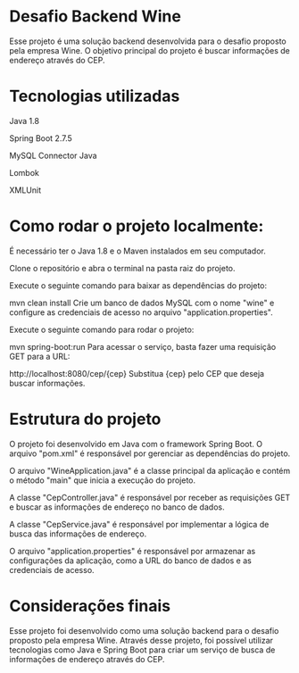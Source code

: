 # Desafio Backend Wine

Esse projeto é uma solução backend desenvolvida para o desafio proposto pela empresa Wine.
O objetivo principal do projeto é buscar informações de endereço através do CEP.

# Tecnologias utilizadas

Java 1.8

Spring Boot 2.7.5

MySQL Connector Java

Lombok

XMLUnit

# Como rodar o projeto localmente:
É necessário ter o Java 1.8 e o Maven instalados em seu computador.

Clone o repositório e abra o terminal na pasta raiz do projeto.

Execute o seguinte comando para baixar as dependências do projeto:

 mvn clean install
Crie um banco de dados MySQL com o nome "wine" e configure as credenciais de acesso no arquivo "application.properties".

Execute o seguinte comando para rodar o projeto:

 mvn spring-boot:run
Para acessar o serviço, basta fazer uma requisição GET para a URL:

http://localhost:8080/cep/{cep}
Substitua {cep} pelo CEP que deseja buscar informações.

# Estrutura do projeto
O projeto foi desenvolvido em Java com o framework Spring Boot. O arquivo "pom.xml" é responsável por gerenciar as dependências do projeto.

O arquivo "WineApplication.java" é a classe principal da aplicação e contém o método "main" que inicia a execução do projeto.

A classe "CepController.java" é responsável por receber as requisições GET e buscar as informações de endereço no banco de dados.

A classe "CepService.java" é responsável por implementar a lógica de busca das informações de endereço.

O arquivo "application.properties" é responsável por armazenar as configurações da aplicação, como a URL do banco de dados e as credenciais de acesso.

# Considerações finais
Esse projeto foi desenvolvido como uma solução backend para o desafio proposto pela empresa Wine. Através desse projeto, foi possível utilizar tecnologias como Java e Spring Boot para criar um serviço de busca de informações de endereço através do CEP.
